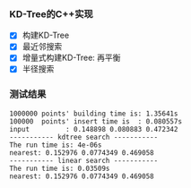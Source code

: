 ### KD-Tree的C++实现

- [x] 构建KD-Tree
- [x] 最近邻搜索
- [x] 增量式构建KD-Tree: 再平衡
- [x] 半径搜索

### 测试结果
```
1000000 points' building time is: 1.35641s
100000  points' insert time is  : 0.080557s
input         : 0.148898 0.080883 0.472342
----------- kdtree search -----------
The run time is: 4e-06s
nearest: 0.152976 0.0774349 0.469058
----------- linear search -----------
The run time is: 0.03509s
nearest: 0.152976 0.0774349 0.469058
```
